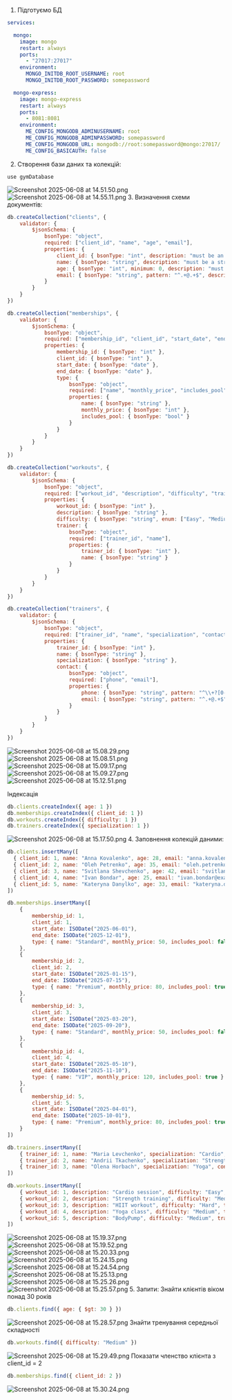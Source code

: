 1. Підготуємо БД
```yaml
services:

  mongo:
    image: mongo
    restart: always
    ports:
      - "27017:27017"
    environment:
      MONGO_INITDB_ROOT_USERNAME: root
      MONGO_INITDB_ROOT_PASSWORD: somepassword

  mongo-express:
    image: mongo-express
    restart: always
    ports:
      - 8081:8081
    environment:
      ME_CONFIG_MONGODB_ADMINUSERNAME: root
      ME_CONFIG_MONGODB_ADMINPASSWORD: somepassword
      ME_CONFIG_MONGODB_URL: mongodb://root:somepassword@mongo:27017/
      ME_CONFIG_BASICAUTH: false
```
2. Створення бази даних та колекцій:
```
use gymDatabase
```
![Screenshot 2025-06-08 at 14.51.50.png](assets/Screenshot%202025-06-08%20at%2014.51.50.png)
![Screenshot 2025-06-08 at 14.55.11.png](assets/Screenshot%202025-06-08%20at%2014.55.11.png)
3. Визначення схеми документів:
```js
db.createCollection("clients", {
    validator: {
        $jsonSchema: {
            bsonType: "object",
            required: ["client_id", "name", "age", "email"],
            properties: {
                client_id: { bsonType: "int", description: "must be an integer and is required" },
                name: { bsonType: "string", description: "must be a string and is required" },
                age: { bsonType: "int", minimum: 0, description: "must be an integer >= 0 and is required" },
                email: { bsonType: "string", pattern: "^.+@.+$", description: "must be a valid email address" }
            }
        }
    }
})

db.createCollection("memberships", {
    validator: {
        $jsonSchema: {
            bsonType: "object",
            required: ["membership_id", "client_id", "start_date", "end_date", "type"],
            properties: {
                membership_id: { bsonType: "int" },
                client_id: { bsonType: "int" },
                start_date: { bsonType: "date" },
                end_date: { bsonType: "date" },
                type: {
                    bsonType: "object",
                    required: ["name", "monthly_price", "includes_pool"],
                    properties: {
                        name: { bsonType: "string" },
                        monthly_price: { bsonType: "int" },
                        includes_pool: { bsonType: "bool" }
                    }
                }
            }
        }
    }
})

db.createCollection("workouts", {
    validator: {
        $jsonSchema: {
            bsonType: "object",
            required: ["workout_id", "description", "difficulty", "trainer"],
            properties: {
                workout_id: { bsonType: "int" },
                description: { bsonType: "string" },
                difficulty: { bsonType: "string", enum: ["Easy", "Medium", "Hard"] },
                trainer: {
                    bsonType: "object",
                    required: ["trainer_id", "name"],
                    properties: {
                        trainer_id: { bsonType: "int" },
                        name: { bsonType: "string" }
                    }
                }
            }
        }
    }
})

db.createCollection("trainers", {
    validator: {
        $jsonSchema: {
            bsonType: "object",
            required: ["trainer_id", "name", "specialization", "contact"],
            properties: {
                trainer_id: { bsonType: "int" },
                name: { bsonType: "string" },
                specialization: { bsonType: "string" },
                contact: {
                    bsonType: "object",
                    required: ["phone", "email"],
                    properties: {
                        phone: { bsonType: "string", pattern: "^\\+?[0-9]{10,15}$" },
                        email: { bsonType: "string", pattern: "^.+@.+$" }
                    }
                }
            }
        }
    }
})
```
![Screenshot 2025-06-08 at 15.08.29.png](assets/Screenshot%202025-06-08%20at%2015.08.29.png)
![Screenshot 2025-06-08 at 15.08.51.png](assets/Screenshot%202025-06-08%20at%2015.08.51.png)
![Screenshot 2025-06-08 at 15.09.17.png](assets/Screenshot%202025-06-08%20at%2015.09.17.png)
![Screenshot 2025-06-08 at 15.09.27.png](assets/Screenshot%202025-06-08%20at%2015.09.27.png)
![Screenshot 2025-06-08 at 15.12.51.png](assets/Screenshot%202025-06-08%20at%2015.12.51.png)

Індексація
```js
db.clients.createIndex({ age: 1 })
db.memberships.createIndex({ client_id: 1 })
db.workouts.createIndex({ difficulty: 1 })
db.trainers.createIndex({ specialization: 1 })
```
![Screenshot 2025-06-08 at 15.17.50.png](assets/Screenshot%202025-06-08%20at%2015.17.50.png)
4. Заповнення колекцій даними:
```js
db.clients.insertMany([
  { client_id: 1, name: "Anna Kovalenko", age: 28, email: "anna.kovalenko@example.com" },
  { client_id: 2, name: "Oleh Petrenko", age: 35, email: "oleh.petrenko@example.com" },
  { client_id: 3, name: "Svitlana Shevchenko", age: 42, email: "svitlana.shevchenko@example.com" },
  { client_id: 4, name: "Ivan Bondar", age: 25, email: "ivan.bondar@example.com" },
  { client_id: 5, name: "Kateryna Danylko", age: 33, email: "kateryna.danylko@example.com" }
])

db.memberships.insertMany([
    {
        membership_id: 1,
        client_id: 1,
        start_date: ISODate("2025-06-01"),
        end_date: ISODate("2025-12-01"),
        type: { name: "Standard", monthly_price: 50, includes_pool: false }
    },
    {
        membership_id: 2,
        client_id: 2,
        start_date: ISODate("2025-01-15"),
        end_date: ISODate("2025-07-15"),
        type: { name: "Premium", monthly_price: 80, includes_pool: true }
    },
    {
        membership_id: 3,
        client_id: 3,
        start_date: ISODate("2025-03-20"),
        end_date: ISODate("2025-09-20"),
        type: { name: "Standard", monthly_price: 50, includes_pool: false }
    },
    {
        membership_id: 4,
        client_id: 4,
        start_date: ISODate("2025-05-10"),
        end_date: ISODate("2025-11-10"),
        type: { name: "VIP", monthly_price: 120, includes_pool: true }
    },
    {
        membership_id: 5,
        client_id: 5,
        start_date: ISODate("2025-04-01"),
        end_date: ISODate("2025-10-01"),
        type: { name: "Premium", monthly_price: 80, includes_pool: true }
    }
])

db.trainers.insertMany([
    { trainer_id: 1, name: "Maria Levchenko", specialization: "Cardio", contact: { phone: "+380631234567", email: "maria.levchenko@gym.ua" } },
    { trainer_id: 2, name: "Andrii Tkachenko", specialization: "Strength", contact: { phone: "+380671234567", email: "andrii.tkachenko@gym.ua" } },
    { trainer_id: 3, name: "Olena Horbach", specialization: "Yoga", contact: { phone: "+380501234567", email: "olena.horbach@gym.ua" } }
])

db.workouts.insertMany([
    { workout_id: 1, description: "Cardio session", difficulty: "Easy", trainer: { trainer_id: 1, name: "Maria Levchenko" } },
    { workout_id: 2, description: "Strength training", difficulty: "Medium", trainer: { trainer_id: 2, name: "Andrii Tkachenko" } },
    { workout_id: 3, description: "HIIT workout", difficulty: "Hard", trainer: { trainer_id: 2, name: "Andrii Tkachenko" } },
    { workout_id: 4, description: "Yoga class", difficulty: "Medium", trainer: { trainer_id: 3, name: "Olena Horbach" } },
    { workout_id: 5, description: "BodyPump", difficulty: "Medium", trainer: { trainer_id: 2, name: "Andrii Tkachenko" } }
])

```
![Screenshot 2025-06-08 at 15.19.37.png](assets/Screenshot%202025-06-08%20at%2015.19.37.png)
![Screenshot 2025-06-08 at 15.19.52.png](assets/Screenshot%202025-06-08%20at%2015.19.52.png)
![Screenshot 2025-06-08 at 15.20.33.png](assets/Screenshot%202025-06-08%20at%2015.20.33.png)
![Screenshot 2025-06-08 at 15.24.15.png](assets/Screenshot%202025-06-08%20at%2015.24.15.png)
![Screenshot 2025-06-08 at 15.24.54.png](assets/Screenshot%202025-06-08%20at%2015.24.54.png)
![Screenshot 2025-06-08 at 15.25.13.png](assets/Screenshot%202025-06-08%20at%2015.25.13.png)
![Screenshot 2025-06-08 at 15.25.26.png](assets/Screenshot%202025-06-08%20at%2015.25.26.png)
![Screenshot 2025-06-08 at 15.25.57.png](assets/Screenshot%202025-06-08%20at%2015.25.57.png)
5. Запити:
Знайти клієнтів віком понад 30 років
```js
db.clients.find({ age: { $gt: 30 } })
```
![Screenshot 2025-06-08 at 15.28.57.png](assets/Screenshot%202025-06-08%20at%2015.28.57.png)
Знайти тренування середньої складності
```js
db.workouts.find({ difficulty: "Medium" })
```
![Screenshot 2025-06-08 at 15.29.49.png](assets/Screenshot%202025-06-08%20at%2015.29.49.png)
Показати членство клієнта з client_id = 2
```js
db.memberships.find({ client_id: 2 })
```
![Screenshot 2025-06-08 at 15.30.24.png](assets/Screenshot%202025-06-08%20at%2015.30.24.png)